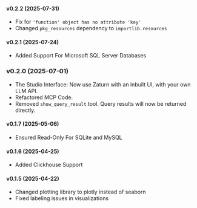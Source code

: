 #### v0.2.2 (2025-07-31)
- Fix for `'function' object has no attribute 'key'`
- Changed `pkg_resources` dependency to `importlib.resources`

#### v0.2.1 (2025-07-24)
- Added Support For Microsoft SQL Server Databases

### v0.2.0 (2025-07-01)
- The Studio Interface: Now use Zaturn with an inbuilt UI, with your own LLM API.
- Refactored MCP Code.
- Removed `show_query_result` tool. Query results will now be returned directly.

#### v0.1.7 (2025-05-06)
- Ensured Read-Only For SQLite and MySQL

#### v0.1.6 (2025-04-25)
- Added Clickhouse Support

#### v0.1.5 (2025-04-22)
- Changed plotting library to plotly instead of seaborn
- Fixed labeling issues in visualizations
